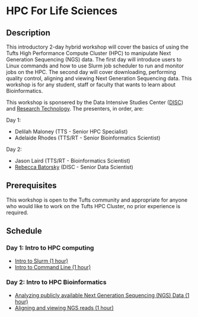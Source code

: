 
#  HPC For Life Sciences

## Description
This introductory 2-day hybrid workshop will cover the basics of using the Tufts High Performance Compute Cluster (HPC) to manipulate Next Generation Sequencing (NGS) data. The first day will introduce users to Linux commands and how to use Slurm job scheduler to run and monitor jobs on the HPC. The second day will cover downloading, performing quality control, aligning and viewing Next Generation Sequencing data. This workshop is for any student, staff or faculty that wants to learn about Bioinformatics. 

This workshop is sponsered by the Data Intensive Studies Center ([DISC](https://disc.tufts.edu/)) and [Research Technology](https://it.tufts.edu/research-technology/). The presenters, in order, are:

Day 1:
- Delilah Maloney (TTS - Senior HPC Specialist)
- Adelaide Rhodes (TTS/RT - Senior Bioinformatics Scientist)

Day 2:
- Jason Laird (TTS/RT - Bioinformatics Scientist)
- [Rebecca Batorsky](https://disc.tufts.edu/people) (DISC - Senior Data Scientist)


## Prerequisites

This workshop is open to the Tufts community and appropriate for anyone who would like to work on the Tufts HPC Cluster, no prior experience is required. 

## Schedule

### Day 1: Intro to HPC computing 

- [Intro to Slurm (1 hour)](IntroToSlurm/README.md)
- [Intro to Command Line (1 hour)](IntroToLinux/IntroToLinux.md)

### Day 2: Intro to HPC Bioinformatics 

- [Analyzing publicly available Next Generation Sequencing (NGS) Data (1 hour)](NgsDataDownloadQc/README.md)
- [Aligning and viewing NGS reads (1 hour)](NgsDataAlignmentViewing/README.md)
